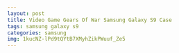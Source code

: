 ```yaml
---
layout: post
title: Video Game Gears Of War Samsung Galaxy S9 Case
tags: samsung galaxy s9
categories: samsung
img: 1kucNZ-lPd9tQYtB7XMyhZikPWuuf_Ze5
---
```

